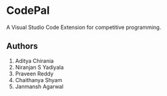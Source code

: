 # CodePal
A Visual Studio Code Extension for competitive programming.

## Authors
1. Aditya Chirania
2. Niranjan S Yadiyala
3. Praveen Reddy
4. Chaithanya Shyam
5. Janmansh Agarwal
